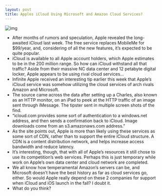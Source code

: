 ```yaml
---
layout: post
title: Apples iCloud Using Microsoft and Amazon Cloud Services?
---
```

![img](http://media.idownloadblog.com/wp-content/uploads/2011/06/cloud-graphic.png)
* After months of rumors and speculation, Apple revealed the long-awaited iCloud last week. The free service replaces MobileMe for $99/year, and, considering of all the new features, it’s expected to be quite popular.
* iCloud is available to all Apple account holders, which Apple estimates to be in the 200 million range. So how can iCloud withstand all that traffic? Aside from their massive NC data center and 12 petabyte digital locker, Apple appears to be using rival cloud services…
* Infinite Apple received an interesting tip earlier this week that Apple’s iCloud service was somehow utilizing the cloud services of arch rivals Amazon and Microsoft.
* The source came across the data after setting up a Charles, also known as an HTTP monitor, on an iPad to peek at the HTTP traffic of an image sent through iMessage. The tipster sent in multiple screen shots of the find.
* “icloud.com provides some sort of authentication to a windows.net address, and then sends a confirmation back to iCloud. Image downloads come from an s3.amazonaws.com address.”
* As the site points out, Apple is more than likely using these services as some sort of CDN, rather than to support the entire iCloud structure. A CDN is a content distribution network, and helps increase access bandwidth and reduce latency.
* It’s interesting, though, that with all of Apple’s resources it still chose to use its competition’s web services. Perhaps this is just temporary while work on Apple’s own data center and cloud network are completed.
* We all know how temperamental Amazon’s servers can be, and Microsoft doesn’t have the best history as far as cloud services go, either. So would Apple really depend on these 2 companies for support when iCloud and iOS launch in the fall? I doubt it.
* What do you think?

